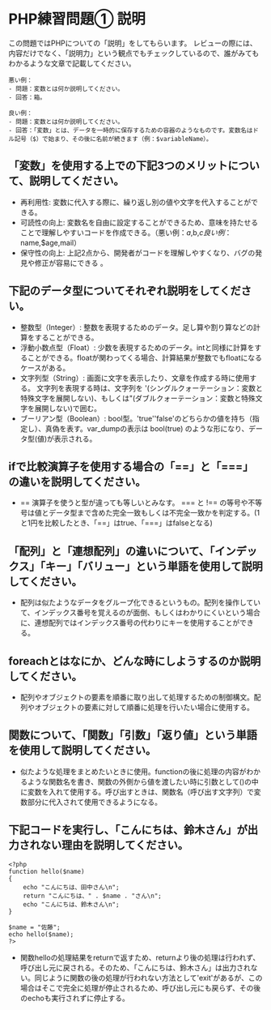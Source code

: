 # PHP練習問題① 説明
この問題ではPHPについての「説明」をしてもらいます。
レビューの際には、内容だけでなく、「説明力」という観点でもチェックしているので、誰がみてもわかるような文章で記載してください。

```
悪い例：
- 問題：変数とは何か説明してください。
- 回答：箱。

良い例：
- 問題：変数とは何か説明してください。
- 回答：「変数」とは、データを一時的に保存するための容器のようなものです。変数名はドル記号（$）で始まり、その後に名前が続きます（例：$variableName）。
```

## 「変数」を使用する上での下記3つのメリットについて、説明してください。
- 再利用性: 変数に代入する際に、繰り返し別の値や文字を代入することができる。
- 可読性の向上: 変数名を自由に設定することができるため、意味を持たせることで理解しやすいコードを作成できる。（悪い例：$a,$b,$c 良い例：$name,$age,mail）
- 保守性の向上: 上記2点から、開発者がコードを理解しやすくなり、バグの発見や修正が容易にできる   。

## 下記のデータ型についてそれぞれ説明をしてください。
- 整数型（Integer）: 整数を表現するためのデータ。足し算や割り算などの計算をすることができる。
- 浮動小数点型（Float）: 少数を表現するためのデータ。intと同様に計算をすることができる。floatが関わってくる場合、計算結果が整数でもfloatになるケースがある。
- 文字列型（String）: 画面に文字を表示したり、文章を作成する時に使用する。
文字列を表現する時は、文字列を '(シングルクォーテーション：変数と特殊文字を展開しない)、もしくは"(ダブルクォーテーション：変数と特殊文字を展開しない)で囲む。
- ブーリアン型（Boolean）: bool型。'true''false'のどちらかの値を持ち（指定し）、真偽を表す。var_dumpの表示は bool(true) のような形になり、データ型(値)が表示される。

## ifで比較演算子を使用する場合の「==」と「===」の違いを説明してください。
- == 演算子を使うと型が違っても等しいとみなす。 === と !== の等号や不等号は値とデータ型まで含めた完全一致もしくは不完全一致かを判定する。(1と1円を比較したとき、「==」はtrue、「===」はfalseとなる)

## 「配列」と「連想配列」の違いについて、「インデックス」「キー」「バリュー」という単語を使用して説明してください。
- 配列は似たようなデータをグループ化できるというもの。配列を操作していて、インデックス番号を覚えるのが面倒、もしくはわかりにくいという場合に、連想配列ではインデックス番号の代わりにキーを使用することができる。

## foreachとはなにか、どんな時にしようするのか説明してください。
- 配列やオブジェクトの要素を順番に取り出して処理するための制御構文。配列やオブジェクトの要素に対して順番に処理を行いたい場合に使用する。

## 関数について、「関数」「引数」「返り値」という単語を使用して説明してください。
- 似たような処理をまとめたいときに使用。functionの後に処理の内容がわかるような関数名を書き、関数の外側から値を渡したい時に引数として()の中に変数を入れて使用する。呼び出すときは、関数名（呼び出す文字列）で変数部分に代入されて使用できるようになる。

## 下記コードを実行し、「こんにちは、鈴木さん」が出力されない理由を説明してください。
```
<?php
function hello($name)
{
    echo "こんにちは、田中さん\n";
    return "こんにちは、" . $name . "さん\n";
    echo "こんにちは、鈴木さん\n";
}

$name = "佐藤";
echo hello($name);
?>
```
- 関数helloの処理結果をreturnで返すため、returnより後の処理は行われず、呼び出し元に戻される。そのため、「こんにちは、鈴木さん」は出力されない。同じように関数の後の処理が行われない方法として'exit'があるが、この場合はそこで完全に処理が停止されるため、呼び出し元にも戻らず、その後のechoも実行されずに停止する。